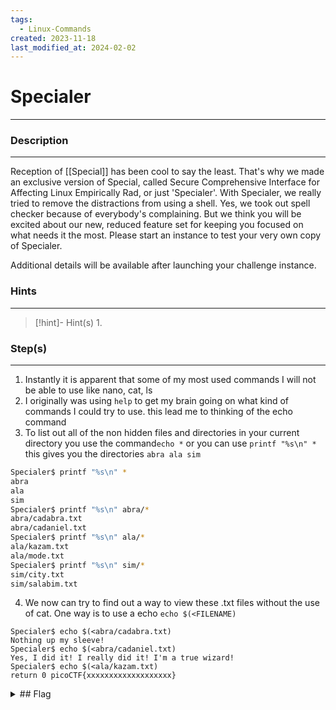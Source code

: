 ```yaml
---
tags:
  - Linux-Commands
created: 2023-11-18
last_modified_at: 2024-02-02
---
```

# Specialer
---
### Description
---
Reception of [[Special]] has been cool to say the least. That's why we made an exclusive version of Special, called Secure Comprehensive Interface for Affecting Linux Empirically Rad, or just 'Specialer'. With Specialer, we really tried to remove the distractions from using a shell. Yes, we took out spell checker because of everybody's complaining. But we think you will be excited about our new, reduced feature set for keeping you focused on what needs it the most. Please start an instance to test your very own copy of Specialer.

Additional details will be available after launching your challenge instance.
### Hints
---

> [!hint]- Hint(s)
> 1. 

### Step(s)
---
1. Instantly it is apparent that some of my most used commands I will not be able to use like nano, cat, ls
2. I originally was using `help` to get my brain going on what kind of commands I could try to use. this lead me to thinking of the echo command
3. To list out all of the non hidden files and directories in your current directory you use the command`echo *`  or you can use `printf "%s\n" *` this gives you the directories `abra ala sim`
```bash
Specialer$ printf "%s\n" *
abra
ala
sim
Specialer$ printf "%s\n" abra/*
abra/cadabra.txt
abra/cadaniel.txt
Specialer$ printf "%s\n" ala/*
ala/kazam.txt
ala/mode.txt
Specialer$ printf "%s\n" sim/*
sim/city.txt
sim/salabim.txt
```
4. We now can try to find out a way to view these .txt files without the use of cat. One way is to use a  echo `echo $(<FILENAME)`
```shell
Specialer$ echo $(<abra/cadabra.txt)
Nothing up my sleeve!
Specialer$ echo $(<abra/cadaniel.txt)
Yes, I did it! I really did it! I'm a true wizard!
Specialer$ echo $(<ala/kazam.txt)
return 0 picoCTF{xxxxxxxxxxxxxxxxxxx}
```

<details>
  <summary>## Flag</summary>picoCTF{y0u_d0n7_4ppr3c1473_wh47_w3r3_d01ng_h3r3_d5ef8b71}
</details>